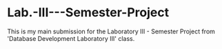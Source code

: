 # Lab.-III---Semester-Project
This is my main submission for the Laboratory III - Semester Project from 'Database Development Laboratory III' class. 
